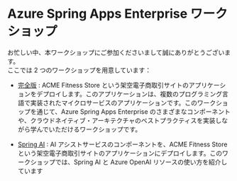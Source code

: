 # Azure Spring Apps Enterprise ワークショップ

お忙しい中、本ワークショップにご参加くださいまして誠にありがとうございます。  
ここでは 2 つのワークショップを用意しています：
  
 - [完全版](./full/README.md) : ACME Fitness Store という架空電子商取引サイトのアプリケーションをデプロイします。このアプリケーションは、複数のプログラミング言語で実装されたマイクロサービスのアプリケーションです。このワークショップを通じて、Azure Spring Apps Enterprise のさまざまなコンポーネントや、クラウドネイティブ・アーキテクチャのベストプラクティスを実装しながら学んでいただけるワークショップです。
 
 - [Spring AI](./ui/README.md) : AI アシストサービスのコンポーネントを、ACME Fitness Store という架空電子商取引サイトのアプリケーションにデプロイします。このワークショップでは、Spring AI と Azure OpenAI リソースの使い方を紹介しています